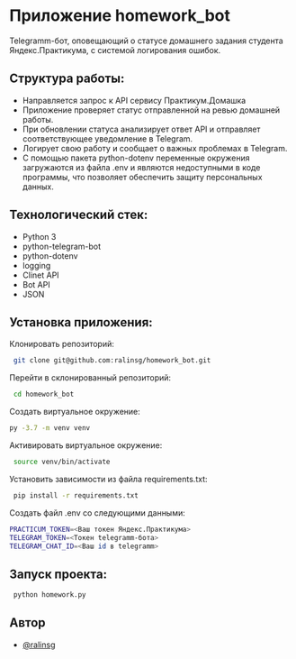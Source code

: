 
# Приложение homework_bot

Telegramm-бот, оповещающий о статусе домашнего задания студента Яндекс.Практикума, с системой логирования ошибок.



## Структура работы:

- Направляется запрос к API сервису Практикум.Домашка 
- Приложение проверяет статус отправленной на ревью домашней работы.
- При обновлении статуса анализирует ответ API и отправляет соответствующее уведомление в Telegram.
- Логирует свою работу и сообщает о важных проблемах в Telegram.
- С помощью пакета python-dotenv переменные окружения загружаются из файла .env и являются недоступными в коде программы, что позволяет обеспечить защиту персональных данных.


## Технологический стек:

- Python 3
- python-telegram-bot
- python-dotenv
- logging
- Clinet API
- Bot API
- JSON




## Установка приложения:

Клонировать репозиторий:

```bash
 git clone git@github.com:ralinsg/homework_bot.git

```
Перейти в склонированный репозиторий:
```bash
 cd homework_bot
```
Cоздать виртуальное окружение:
```bash
py -3.7 -m venv venv 
```
Активировать виртуальное окружение:
```bash
 source venv/bin/activate
```
Установить зависимости из файла requirements.txt:
```bash
 pip install -r requirements.txt
```
Создать файл .env со следующими данными:
```bash
PRACTICUM_TOKEN=<Ваш токен Яндекс.Практикума>
TELEGRAM_TOKEN=<Токен telegramm-бота>
TELEGRAM_CHAT_ID=<Ваш id в telegramm>
```

## Запуск проекта:

```bash
 python homework.py
```


## Автор

- [@ralinsg](https://github.com/ralinsg)

